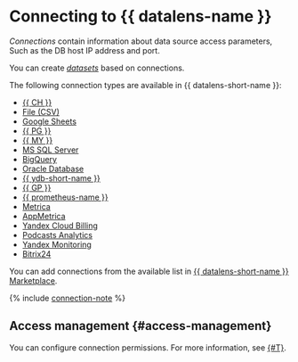 # Connecting to {{ datalens-name }}

_Connections_ contain information about data source access parameters, Such as the DB host IP address and port.

You can create [_datasets_](dataset/index.md) based on connections.

The following connection types are available in {{ datalens-short-name }}:

* [{{ CH }}](../operations/connection/create-clickhouse.md)
* [File (CSV)](../operations/connection/create-file.md)
* [Google Sheets](../operations/connection/create-google-sheets.md)
* [{{ PG }}](../operations/connection/create-postgresql.md)
* [{{ MY }}](../operations/connection/create-mysql.md)
* [MS SQL Server](../operations/connection/create-mssql-server.md)
* [BigQuery](../operations/connection/create-big-query.md)
* [Oracle Database](../operations/connection/create-oracle.md)
* [{{ ydb-short-name }}](../operations/connection/create-ydb.md)
* [{{ GP }}](../operations/connection/create-greenplum.md)
* [{{ prometheus-name }}](../operations/connection/create-prometheus.md)
* [Metrica](../operations/connection/create-metrica-api.md)
* [AppMetrica](../operations/connection/create-appmetrica.md)
* [Yandex Cloud Billing](../operations/connection/create-cloud-billing.md)
 * [Podcasts Analytics](../operations/connection/create-podcasts.md)
 * [Yandex Monitoring](../operations/connection/create-monitoring.md)
 * [Bitrix24](../operations/connection/create-bitrix24.md)



You can add connections from the available list in [{{ datalens-short-name }} Marketplace](marketplace.md).


{% include [connection-note](../../_includes/datalens/datalens-connection-note.md) %}



## Access management {#access-management}

You can configure connection permissions. For more information, see [{#T}](../security/index.md).
